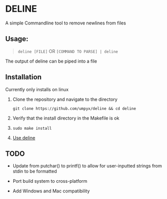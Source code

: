 # DELINE
A simple Commandline tool to remove newlines from files

## Usage:
> `deline [FILE]`
> OR 
> `[COMMAND TO PARSE] | deline`

The output of deline can be piped into a file

## Installation

Currently only installs on linux

1. Clone the repository and navigate to the directory

    `git clone https://github.com/umpyx/deline && cd deline`

2. Verify that the install directory in the Makefile is ok

3. `sudo make install`

4. [Use deline](#installation)

## TODO

- Update from putchar() to printf() to allow for user-inputted strings from stdin to be formatted

- Port build system to cross-platform

- Add Windows and Mac compatibility
